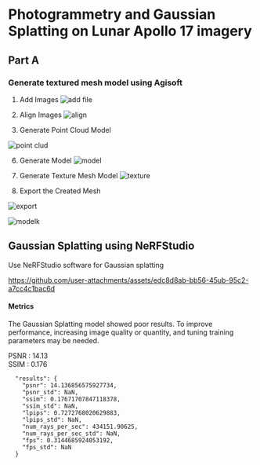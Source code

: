 # Photogrammetry and Gaussian Splatting on Lunar Apollo 17 imagery
## Part A
### Generate textured mesh model using Agisoft

1. Add Images
  ![add file](https://github.com/user-attachments/assets/40e41cd9-7a4e-45ca-865a-bfaf735ec674)
 
3. Align Images 
![align](https://github.com/user-attachments/assets/c4253e79-89eb-4480-85b8-4431874965c4)

4. Generate Point Cloud Model
   
![point clud](https://github.com/user-attachments/assets/f9f2369c-743f-4826-bf36-155562f5f0f5)

6. Generate  Model
![model](https://github.com/user-attachments/assets/115c7dc8-a1bd-4968-8017-1aa91b76b6a6)


7. Generate Texture Mesh Model
![texture](https://github.com/user-attachments/assets/2bda2a3a-5342-4f54-9a21-6c9d3ff6a4a8)

8. Export the Created Mesh
   
![export](https://github.com/user-attachments/assets/bf40b848-0f40-418f-aac7-f350ed33450a)

![modelk](https://github.com/user-attachments/assets/41af7429-f9e7-462b-8ea6-ac0f66781767)

## Gaussian Splatting using NeRFStudio

Use NeRFStudio software for Gaussian splatting

https://github.com/user-attachments/assets/edc8d8ab-bb56-45ub-95c2-a7cc4c1bac6d

#### Metrics  

The Gaussian Splatting model showed poor results. To improve performance, increasing image quality or quantity, and tuning training parameters may be needed.

PSNR : 14.13  
SSIM : 0.176


```
  "results": {
    "psnr": 14.136856575927734,
    "psnr_std": NaN,
    "ssim": 0.17671707847118378,
    "ssim_std": NaN,
    "lpips": 0.7272768020629883,
    "lpips_std": NaN,
    "num_rays_per_sec": 434151.90625,
    "num_rays_per_sec_std": NaN,
    "fps": 0.3144685924053192,
    "fps_std": NaN
  }
```





